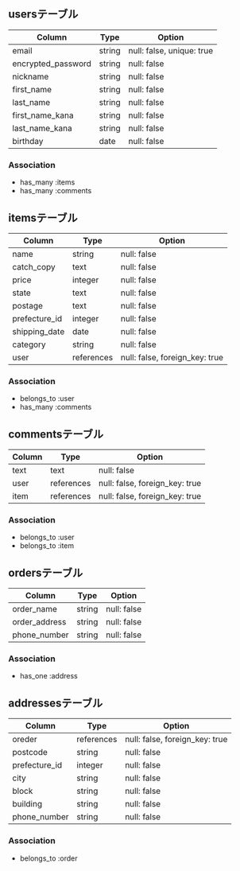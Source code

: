 ## usersテーブル

| Column                    | Type               | Option                         |
| --------------------------| -------------------| -------------------------------|
| email                     | string             | null: false, unique: true      |
| encrypted_password        | string             | null: false                    |
| nickname                  | string             | null: false                    |
| first_name                | string             | null: false                    |
| last_name                 | string             | null: false                    |
| first_name_kana           | string             | null: false                    |
| last_name_kana            | string             | null: false                    |
| birthday                  | date               | null: false                    |

### Association

- has_many :items
- has_many :comments

## itemsテーブル

| Column           | Type               | Option                         |
| -----------------| -------------------| -------------------------------|
| name             | string             | null: false                    |
| catch_copy       | text               | null: false                    |
| price            | integer            | null: false                    |
| state            | text               | null: false                    |
| postage          | text               | null: false                    |
| prefecture_id    | integer            | null: false                    |
| shipping_date    | date               | null: false                    |
| category         | string             | null: false                    |
| user             | references         | null: false, foreign_key: true |

### Association

- belongs_to :user
- has_many :comments

## commentsテーブル

| Column           | Type               | Option                         |
| -----------------| -------------------| -------------------------------|
| text             | text               | null: false                    |
| user             | references         | null: false, foreign_key: true |
| item             | references         | null: false, foreign_key: true |

### Association

- belongs_to :user
- belongs_to :item

## ordersテーブル

| Column           | Type               | Option                         |
| -----------------| -------------------| -------------------------------|
| order_name       | string             | null: false                    |
| order_address    | string             | null: false                    |
| phone_number     | string             | null: false                    |

### Association

- has_one :address

## addressesテーブル

| Column           | Type               | Option                         |
| -----------------| -------------------| -------------------------------|
| oreder           | references         | null: false, foreign_key: true |
| postcode         | string             | null: false                    |
| prefecture_id    | integer            | null: false                    |
| city             | string             | null: false                    |
| block            | string             | null: false                    |
| building         | string             | null: false                    |
| phone_number     | string             | null: false                    |

### Association

- belongs_to :order
